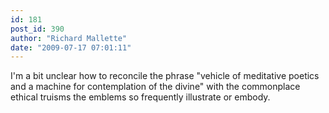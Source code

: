 ```yaml
---
id: 181
post_id: 390
author: "Richard Mallette"
date: "2009-07-17 07:01:11"
---
```

I'm a bit unclear how to reconcile the phrase "vehicle of meditative poetics and a machine for contemplation of the divine" with the commonplace ethical truisms the emblems so frequently illustrate or embody.
